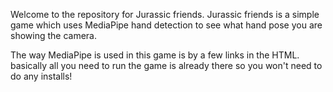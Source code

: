 Welcome to the repository for Jurassic friends.
Jurassic friends is a simple game which uses MediaPipe hand detection to see what hand pose you are showing the camera.

The way MediaPipe is used in this game is by a few links in the HTML. basically all you need to run the game is already there so you won't need to do any installs!


